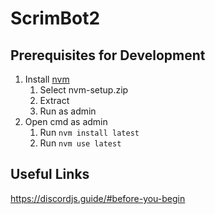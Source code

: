 
# ScrimBot2


## Prerequisites for Development
1. Install [nvm](https://github.com/coreybutler/nvm-windows/releases/tag/1.1.8)
    1. Select nvm-setup.zip
    2. Extract
    3. Run as admin
2. Open cmd as admin
    1. Run `nvm install latest`
    2. Run `nvm use latest`


## Useful Links
 https://discordjs.guide/#before-you-begin